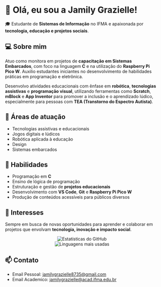 # 👋 Olá, eu sou a Jamily Grazielle!

🎓 Estudante de **Sistemas de Informação** no IFMA e apaixonada por **tecnologia, educação e projetos sociais**.

## 💻 Sobre mim

Atuo como monitora em projetos de **capacitação em Sistemas Embarcados**, com foco na linguagem **C** e na utilização do **Raspberry Pi Pico W**. Auxilio estudantes iniciantes no desenvolvimento de habilidades práticas em programação e eletrônica.

Desenvolvo atividades educacionais com ênfase em **robótica**, **tecnologias assistivas** e **programação visual**, utilizando ferramentas como **Scratch**, **mBlock** e **App Inventor** para promover a inclusão e o aprendizado lúdico, especialmente para pessoas com **TEA (Transtorno do Espectro Autista)**.

## 📝 Áreas de atuação

- Tecnologias assistivas e educacionais
- Jogos digitais e lúdicos
- Robótica aplicada à educação
- Design
- Sistemas embarcados

## 🔧 Habilidades

- Programação em **C**
- Ensino de lógica de programação
- Estruturação e gestão de **projetos educacionais**
- Desenvolvimento com **VS Code**, **Git** e **Raspberry Pi Pico W**
- Produção de conteúdos acessíveis para públicos diversos

## 🌱 Interesses

Sempre em busca de novas oportunidades para aprender e colaborar em projetos que envolvam **tecnologia, inovação e impacto social**.

<div align="center">
 
  <img src="https://github-readme-stats.vercel.app/api?username=JamilyGrazielle&show_icons=true&theme=ayu_mirage" alt="Estatísticas do GitHub" />
  <br>
  <img src="https://github-readme-stats.vercel.app/api/top-langs/?username=JamilyGrazielle&layout=compact&theme=ayu_mirage" alt="Linguagens mais usadas" />

</div>

## 📫 Contato

- Email Pessoal: jamilygrazielle8735@gmail.com
- Email Academico: jamilygrazielle@acad.ifma.edu.br
